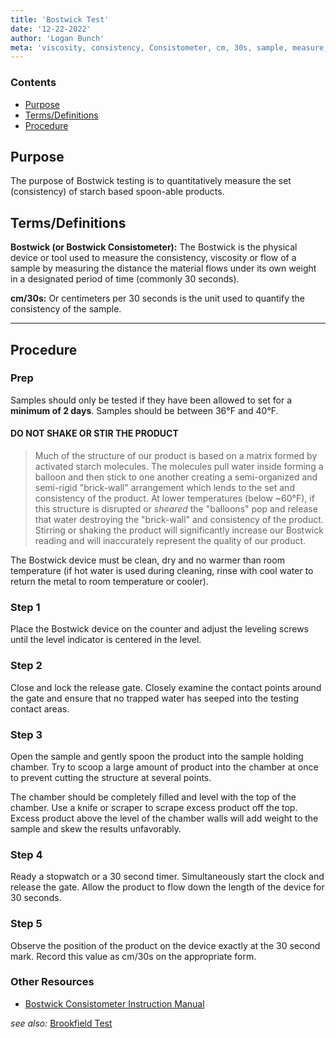 ```yaml
---
title: 'Bostwick Test'
date: '12-22-2022'
author: 'Logan Bunch'
meta: 'viscosity, consistency, Consistometer, cm, 30s, sample, measure, quality'
---
```

### Contents
- [Purpose](#purpose)
- [Terms/Definitions](#termsdefinitions)
- [Procedure](#procedure)

## Purpose
The purpose of Bostwick testing is to quantitatively measure the set (consistency) of starch based spoon-able products.

## Terms/Definitions

**Bostwick (or Bostwick Consistometer):** The Bostwick is the physical device or tool used to measure the consistency, viscosity or flow of a sample by measuring the distance the material flows under its own weight in a designated period of time (commonly 30 seconds).

**cm/30s:** Or centimeters per 30 seconds is the unit used to quantify the consistency of the sample.

***

## Procedure

### Prep
Samples should only be tested if they have been allowed to set for a **minimum of 2 days**. Samples should be between 36&deg;F and 40&deg;F.
#### **DO NOT SHAKE OR STIR THE PRODUCT**
> Much of the structure of our product is based on a matrix formed by activated starch molecules. The molecules pull water inside forming a balloon and then stick to one another creating a semi-organized and semi-rigid &quot;brick-wall&quot; arrangement which lends to the set and consistency of the product. At lower temperatures (below ~60&deg;F), if this structure is disrupted or *sheared* the &quot;balloons&quot; pop and release that water destroying the &quot;brick-wall&quot; and consistency of the product. Stirring or shaking the product will significantly increase our Bostwick reading and will inaccurately represent the quality of our product.

The Bostwick device must be clean, dry and no warmer than room temperature (if hot water is used during cleaning, rinse with cool water to return the metal to room temperature or cooler).

### Step 1
Place the Bostwick device on the counter and adjust the leveling screws until the level indicator is centered in the level.

### Step 2
Close and lock the release gate. Closely examine the contact points around the gate and ensure that no trapped water has seeped into the testing contact areas.

### Step 3
Open the sample and gently spoon the product into the sample holding chamber. Try to scoop a large amount of product into the chamber at once to prevent cutting the structure at several points.

The chamber should be completely filled and level with the top of the chamber. Use a knife or scraper to scrape excess product off the top. Excess product above the level of the chamber walls will add weight to the sample and skew the results unfavorably.

### Step 4
Ready a stopwatch or a 30 second timer. Simultaneously start the clock and release the gate. Allow the product to flow down the length of the device for 30 seconds.

### Step 5
Observe the position of the product on the device exactly at the 30 second mark. Record this value as cm/30s on the appropriate form.

### Other Resources
- [Bostwick Consistometer Instruction Manual](https://d163axztg8am2h.cloudfront.net/static/doc/64/af/7b689a0ecec334c191e9d6439d40.pdf)

*see also:* [Brookfield Test](/wiki/articles/brookfield)

